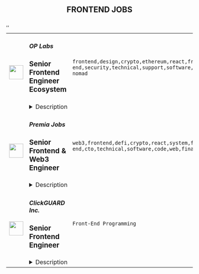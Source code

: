 <div align="center"><h2>FRONTEND JOBS</h2></div><table><tr>
                <td width="100" height="100" rowspan="2">
                    <img src="https://remoteok.com/assets/img/jobs/dde93ea7f1d4a7df0f86cb2260e3500c1677482138.peg" width="38px" height="auto">
                </td>
                <td width="300">
                    <h5>OP Labs</h5>
                    <h3>Senior Frontend Engineer Ecosystem</h3>
                </td>
                <td width="300">
                    <code>frontend,design,crypto,ethereum,react,front-end,security,technical,support,software,growth,ui,code,web,javascript,typescript,senior,analytics,recruiting,engineer,digital nomad</code>
                </td>
                <td width="200">
                <text>2 days ago</text>
                </td>
                <td width="100" rowspan="2">
                <a href="https://remoteOK.com/remote-jobs/remote-senior-frontend-engineer-ecosystem-op-labs-200893" align="right" target="_blank">Apply</a>
                </td>
            </tr>
            <tr>
                <td colspan="3">
                <details><summary>Description</summary>
                <div class="content-intro">
<p>From the code to the values, we are Ethereum-aligned. We believe Ethereum has the potential to solve some of humanityâs most crucial coordination issues. Since our initial inception as a non-profit research group, we have have sought to scale both its technology and values.</p>
<p>At present the most pressing bottleneck to the growth of Ethereum is its performance and scalability. We are building the most elegant solution to this problem. We do this out in the open because we believe in open source and its ability to accelerate innovation.</p>
<p>Not only do we improve Ethereum's performance by orders of magnitude, we donate 100% of the profits generated from doing so to Ethereum public goods. We do this because we believe the future of the open internet is too important to be left to chance. By operating as a Public Benefit Corporation we're able to align private incentives with public good and create a positive-sum economic model that provides a sustainable future for the internet.</p>
</div><p>We are hiring a Frontend Engineer to join our Ecosystem pod in building products that drive growth to Optimism. The person in this role will work closely with product, design and analytics teams and have a meaningful impact on the Optimism user experience.</p>
<h3>What are the role responsibilities?</h3>
<ul>
<li>Shape and build products that drive growth of the protocol</li>
<li>Contribute to iterations on Optimismâs governance and identity work</li>
<li>Work with launch partners from across the Ethereum ecosystem</li>
<li>Collect and provide feedback on the Optimism builder experience</li>
<li>Work with design team to fine-tune the Optimism design system</li>
<li>Create smooth and elegant user experience with modern-day Javascript based UI frameworks like React</li>
</ul>
<h3>What skills do you bring?</h3>
<ul>
<li>A strong background in product-centric software development </li>
<li>Experience working on a highly cross-functional team</li>
<li>Fluency in React and Typescript with knowledge of current best practices and understanding of the trends and technical progression of web frameworks and design patterns</li>
<li>Familiarity with front-end architecture, including performance, security and usability</li>
<li>Experience implementing web experiences for desktop and responsive experiences for mobile</li>
<li>Knowledge of blockchain fundamentals and the crypto landscape a strong plus</li>
</ul>
<h3>Recent Eosystem Pod projects:</h3>
<ul>
<li>
<a href="https://app.optimism.io/quests" rel="noopener noreferrer nofollow">Quests</a> (onboarding)</li>
<li>
<a href="https://community.optimism.io/docs/governance/attestation-station/" rel="noopener noreferrer nofollow">The AttestationStation</a> (identity layer)</li>
<li>
<a href="https://app.optimism.io/optimist-nft" rel="noopener noreferrer nofollow">The Optimist NFT</a> (identity layer)</li>
</ul><div class="content-conclusion">
<h3>What you'll like about us:</h3>
<ul>
<li>We take care of our employeesâfrom fully paid medical, dental and vision to a 4% 401K match, we've got you coveredâlearn more about our<a href="https://oplabs.notion.site/OP-Labs-PBC-Hiring-FAQ-79f82dd0763e4344b99e9ce3ea1728da" target="_blank" rel="noopener noreferrer nofollow"> <strong>benefits, culture and all recruiting FAQ here.</strong></a>
</li>
<li>We take pride in the accomplishments of our teammates and support each other in doing the best work of our careers.</li>
<li>Our team is a diverse group of people from a variety of backgrounds and interests. We cherish our eclecticism and consider it a great strength.</li>
<li>We have a transparent, feedback-driven and fun-centric culture.</li>
<li>We are a team of buildersâour founding team has been working on Ethereum scalability since 2015.</li>
</ul>
<p><strong>We strongly encourage candidates of all different backgrounds to apply.</strong> We believe that our work is stronger with a variety of perspectives, and weâre eager to further diversify our company. If you have a background that you feel would make an impact at Optimism, please consider applying. Weâre committed to building an inclusive, supportive place for you to do the best work of your career.</p>
</div><br/><br/>Please mention the word **OVERTAKE** and tag RMy44Ni4yNTIuMTMw when applying to show you read the job post completely (#RMy44Ni4yNTIuMTMw). This is a beta feature to avoid spam applicants. Companies can search these words to find applicants that read this and see they're human.
                </details>
                </td>
            </tr>,<tr>
                <td width="100" height="100" rowspan="2">
                    <img src="https://remoteok.com/assets/img/jobs/e42d39f81ce6a22e194c5ad651578a341677482126.peg" width="38px" height="auto">
                </td>
                <td width="300">
                    <h5>Premia Jobs</h5>
                    <h3>Senior Frontend & Web3 Engineer</h3>
                </td>
                <td width="300">
                    <code>web3,frontend,defi,crypto,react,system,front-end,cto,technical,software,code,web,financial,senior,marketing,analytics,engineer,engineering</code>
                </td>
                <td width="200">
                <text>2 days ago</text>
                </td>
                <td width="100" rowspan="2">
                <a href="https://remoteOK.com/remote-jobs/remote-senior-frontend-web3-engineer-premia-jobs-200892" align="right" target="_blank">Apply</a>
                </td>
            </tr>
            <tr>
                <td colspan="3">
                <details><summary>Description</summary>
                <div><b>Senior Frontend & Web3 Engineer - Remote</b></div><div><br></div><div>Premia is a decentralized options platform connecting traders and liquidity providers of all backgrounds.  Offering non-custodial options to hedge, speculate, or earn yield on your digital assets.  Premia offers first of its kind automated market maker solutions in the DeFi space for Options Contracts through our use of Smart Liquidity Pools and Dynamic Pricing.  Premia enables best-in-class pricing based on market volatility, providing fully-featured peer-to-pool trading and capital efficiency to DeFi options.</div><div> </div><div>We are one of the smallest and most impactful teams in crypto. We are a globally distributed organization, with all positions being fully remote.</div><div> </div><div>Weâre looking for a passionate, self-motivated engineer to help us build the next generation of financial products. As a dedicated frontend hire, you will gain ownership over our existing suite of web products, as well as the ability to influence the creation, design, and execution of future products. You will be responsible for ensuring a consistent, high-quality user experience across trading interfaces, data-heavy analytics pages, documentation portals and more.</div><div><b> </b></div><div><b>Who are you?</b></div><div><span style="font-size:11pt;">A senior-level front-end engineer (JS/TS + React veteran) who is also crypto-native. At the very least, you understand and hold crypto assets or ideally have developed decentralized applications leveraging blockchain technology before, preferably EVM-compatible. </span></div><div><br></div><div><span style="font-size:11pt;">You are passionate about building bleeding-edge technology for the next iteration of the internet with the use of cryptography and understand the necessity for building beautiful and user-friendly GUIs in order to facilitate the transition to web3. </span></div><div><br></div><div><span style="font-size:11pt;">You have experience and are culturally aligned with fast-moving small teams. You have worked at remote (globally distributed) startups before. You are self-driven, are comfortable wearing many hats, can ship patches and features swiftly when needed. You can identify company priorities, own them, and iterate quickly to ship the best solution.</span></div><div><br></div><div><span style="font-size:11pt;">You can write and speak fluent English and have great communication skills.</span></div><div><br></div><div><b>The Role:</b></div><div><span style="font-size:11pt;">Engineers at Premia work with our CTO and our existing engineering team to innovate, architect, and develop user-facing features and new iterations of the Premia app, as well as our event indexing system (The Graph).</span></div><div><br></div><div><span style="font-size:11pt;">In addition, you will work closely with other departments such as Design, QA, Operations, and Marketing teams to successfully execute the implementation, testing, and deployment of new features.</span></div><div><br></div><div><span style="font-size:11pt;">As a senior engineer, you will help (mentor) other members of the team, and will make sure components and app pages are well optimized and running smoothly. </span></div><div><br></div><div><b>Responsibilities</b></div><div><span style="font-size:11pt;">-Design, scope, and estimate complex features at the component level.</span></div><div><span style="font-size:11pt;">-Build, test, and ship features, patches, and updates to our web app.</span></div><div><span style="font-size:11pt;">-Collaborate with the team and cross-functional partners on all aspects of product development.</span></div><div><span style="font-size:11pt;">-Identify and advocate for team-wide areas of improvement and best practices.</span></div><div><span style="font-size:11pt;">-Mentor team members to refine their technical and architectural skills.</span></div><div><span style="font-size:11pt;">-Help maintain our subgraph repository written in AssemblyScript (JS subset)</span></div><div><br></div><div><b>Requirements</b></div><div><span style="font-size:11pt;">-Experience owning and shipping products</span></div><div><span style="font-size:11pt;">-5+ years of industry experience in software engineering</span></div><div>
<span style="font-size:11pt;">-A mastery of Javascript, Typescript, and React with an understanding of encryption and cryptography </span> <span style="font-size:11pt;">fundamentals.</span>
</div><div><span style="font-size:11pt;">-Experience working with GraphQL</span></div><div><span style="font-size:11pt;">-Basic web3 understanding: Wallets, transactions, explorers, POW/POS, gas price, etc.</span></div><div><span style="font-size:11pt;">-Ability to quickly iterate and ship code using test-driven development patterns</span></div><div><span style="font-size:11pt;">-Ability to build modern, event-driven React frontends, converting Figma designs into functional components</span></div><div><span style="font-size:11pt;">-Mastery of CSS, preferably via a library like MaterialUI</span></div><div><span style="font-size:11pt;">-Experience with version control, such as Git</span></div><div><span style="font-size:11pt;">-Knowledge of engineering best practices such as continuous integration</span></div><div><span style="font-size:11pt;">-Exceptional judgment, problem-solving skills, and an analytical mindset</span></div><div><span style="font-size:11pt;">-Ability to work in areas beyond your comfort zone and motivated by personal growth</span></div><div><span style="font-size:11pt;">-A passion for learning and a self-awareness of your learning style</span></div><div><span style="font-size:11pt;">-(Nice to have) Previous experience with web3.js or ethers.js libraries. </span></div><div><br></div><div><b>Benefits</b></div><div>Work from anywhere (Remote first), Flexible working hours, Flexible vacation policy, Competitive Salary + Token bonus (portion or all can be paid in Crypto).  Premia is committed to a diverse and inclusive workplace and is an equal opportunity employer. We do not discriminate on the basis of race, national origin, gender, gender identity, sexual orientation, protected veteran status, disability, age, or other legally protected status.</div><div><br></div><div>Premia welcomes all qualified persons to apply. Compensation will be competitive and commensurate with experience. This is a full time role.</div><div><br></div><div>To find out more you can view their website at <a href="https://premia.finance/" class="postings-link" rel="noopener noreferrer nofollow">https://premia.finance/</a>
</div><br/><br/>Please mention the word **EXPERTLY** and tag RMy44Ni4yNTIuMTMw when applying to show you read the job post completely (#RMy44Ni4yNTIuMTMw). This is a beta feature to avoid spam applicants. Companies can search these words to find applicants that read this and see they're human.
                </details>
                </td>
            </tr>,<tr>
                <td width="100" height="100" rowspan="2">
                    <img src="https://wwr-pro.s3.amazonaws.com/logos/0074/4123/logo.gif" width="38px" height="auto">
                </td>
                <td width="300">
                    <h5>ClickGUARD Inc.</h5>
                    <h3> Senior Frontend Engineer</h3>
                </td>
                <td width="300">
                    <code>Front-End Programming</code>
                </td>
                <td width="200">
                <text>7 days ago</text>
                </td>
                <td width="100" rowspan="2">
                <a href="https://weworkremotely.com/remote-jobs/clickguard-inc-senior-frontend-engineer" align="right" target="_blank">Apply</a>
                </td>
            </tr>
            <tr>
                <td colspan="3">
                <details><summary>Description</summary>
                <img src="https://we-work-remotely.imgix.net/logos/0074/4123/logo.gif?ixlib=rails-4.0.0&w=50&h=50&dpr=2&fit=fill&auto=compress" />

<p>
  <strong>Headquarters:</strong> America
    <br /><strong>URL:</strong> <a href="https://www.clickguard.com/">https://www.clickguard.com/</a>
</p>

<div><strong>About the role</strong></div><ul>
<li>Leading the front-end development for our SaaS productI</li>
<li>mplementing new user-facing features using React.js</li>
<li>Building reusable components and front-end libraries </li>
<li>Optimizing components for maximum performance across a variety of browsers and web-capable devices </li>
<li>Translating user stories, specs, and wireframes into high-quality code that delivers value to the end-user </li>
<li>Reporting to the Head of Product and Technical Team Lead<br><br>
</li>
</ul><div><strong>What qualifies you for this role?</strong></div><ul>
<li>You have strong Computer Science fundamentals</li>
<li>You've demonstrated experience as a senior frontend developer using React.js</li>
<li>You have excellent JavaScript knowledge in front end libraries and React.js</li>
<li>ecosystem</li>
<li>You have deep experience with UI libraries and design system</li>
<li>You are familiar with code versioning tools like git</li>
<li>You have experience developing analytical, data-driven web applications</li>
<li>You have versatility in the JavaScript ecosystem and programming languages in</li>
<li>general</li>
<li>Clear background in building Software as a Service, ad tech, and/or</li>
<li>cybersecurity tech</li>
<li>You have experience with Test-Driven Development</li>
<li>You have experience working remotely<br><br>
</li>
</ul><div><strong>What's in it for you?</strong></div><ul>
<li>Competitive salary + performance bonuses</li>
<li>Senior Frontend Engineer job description 2</li>
<li>Work that fits your personality and lifestyle</li>
<li>Your hours are flexible, and so is your vacation</li>
<li>You can work from anywhere in the world - We work remotely!</li>
<li>Join and help shape the future of PPC advertising</li>
<li>Once a year all expenses paid company get-togethers</li>
</ul><div><br></div>

<p><strong>To apply:</strong> <a href="https://weworkremotely.com/remote-jobs/clickguard-inc-senior-frontend-engineer">https://weworkremotely.com/remote-jobs/clickguard-inc-senior-frontend-engineer</a></p>

                </details>
                </td>
            </tr>,<tr>
                <td width="100" height="100" rowspan="2">
                    <img src="https://pbs.twimg.com/profile_images/1445184469132926979/udMW3mSs_400x400.jpg" width="38px" height="auto">
                </td>
                <td width="300">
                    <h5>Slab</h5>
                    <h3>Senior Frontend Engineer</h3>
                </td>
                <td width="300">
                    <code></code>
                </td>
                <td width="200">
                <text>0 days ago</text>
                </td>
                <td width="100" rowspan="2">
                <a href="https://jobs.lever.co/slab/287fe35f-9e9d-4d5a-a2d5-d1d7fc67c347" align="right" target="_blank">Apply</a>
                </td>
            </tr>
            <tr>
                <td colspan="3">
                <details><summary>Description</summary>
                <div class="section page-centered" data-qa="job-description"><div><b style="font-size: 18px">About: </b></div><div><br></div><div>At&nbsp;<a href="https://slab.com/" class="postings-link">Slab</a>, we believe that knowledge is the foundation of any organization's success. When a team's collective knowledge is accessible, that team's potential is limitless. That's why we're making the workplace a source of learning and purpose through knowledge-sharing. Our product helps teams easily create, organize, and discover knowledge across the entire company, from non-technical to tech-savvy. Thousands of customers rely on Slab across their entire workforces, including Asana, Benchling, and Fivetran.</div><div><br></div><div>As a small product-focused company, you'll join a team of experienced engineers, working on shipping features that delight users, fixing issues that get in their way while keeping our codebase, infrastructure, and tooling modern and well-maintained. We are globally distributed, with processes that minimize meetings and overhead, letting makers build on the maker's schedule.</div></div><div class="section page-centered"><div><h3>Technologies we use</h3><ul class="posting-requirements plain-list"><ul><li>React + TypeScript + Sass</li><li>GraphQL + Apollo + Absinthe</li><li>Elixir + Phoenix</li><li>Postgres + Redis</li><li>Docker + Kubernetes</li><li>Google Cloud Platform </li></ul></ul></div></div><div class="section page-centered"><div><h3>Sound like you? </h3><ul class="posting-requirements plain-list"><ul><li>You have a strong technical background, with experience solving complex engineering challenges</li><li>You love delighting users with great product experiences and resolving issues that get in their way</li><li>You're curious to learn and demonstrate the ability to do so very quickly</li><li>You communicate with clearly and concisely, whether with teammates or users</li><li>You are self-motivated and possess a strong work ethic</li><li>You are passionate about knowledge-sharing and identify with Slab's mission and values</li></ul></ul></div></div><div class="section page-centered"><div><h3>What we value:</h3><ul class="posting-requirements plain-list"><ul><li><b>Stay lean</b>&nbsp;- We strive for the greatest possible impact with the fewest number of employees. We empower our teammates with the most leveraged tools and efficient processes.</li><li><b>Default to open</b>&nbsp;- We encourage and nurture open exchanges of knowledge and ideas — while acting with respect and regard for each other.</li><li><b>Think rigorously</b>&nbsp;- We act and execute after careful thought and examination of known information, while acknowledging the risks we accept in its absence.</li><li><b>Say no</b>&nbsp;- We aim to deliver exceptionally high value in a small set of focus areas. We willingly abstain from good ideas to give only the most promising paths the attention they deserve.</li><li><b>The best prevails</b>&nbsp;- Whether an idea or an individual, the best will rise to the top at Slab. Ideas we pursue can come from anywhere, and individuals gain responsibilities due to outperformance.</li><li><b>Global optimization</b>&nbsp;- We believe that our mission — to make the workplace a source of learning and purpose — is the ultimate priority, above any single project, team, or individual.</li></ul></ul></div></div><div class="section page-centered"><div><h3>Benefits:</h3><ul class="posting-requirements plain-list"><ul><li>Full health insurance (USA) or stipend (International)</li><li>Wellness &amp; remote work stipends</li><li>$5k workspace setup, renewed biannually</li><li>7-year options exercise window</li></ul></ul></div></div><!--[2022-11-28] [GOLD-2535] Remove payTransparencyV1 when feature flag is fully removed--><div class="section page-centered" data-qa="closing-description"><div><i>Slab is an equal opportunity employer. We welcome people of diverse backgrounds, experiences, and perspectives.</i></div></div><div class="section page-centered last-section-apply" data-qa="btn-apply-bottom"><a class="postings-btn template-btn-submit hex-color" data-qa="show-page-apply" href="https://jobs.lever.co/slab/287fe35f-9e9d-4d5a-a2d5-d1d7fc67c347/apply">Apply for this job</a></div>
                </details>
                </td>
            </tr></table>